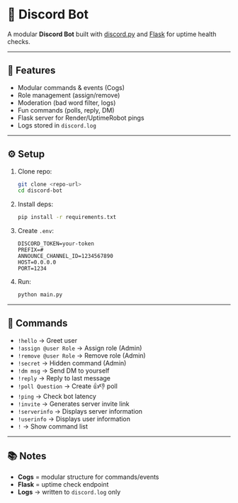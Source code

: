 # 🤖 Discord Bot

A modular **Discord Bot** built with [discord.py](https://discordpy.readthedocs.io/) and [Flask](https://flask.palletsprojects.com/) for uptime health checks.

---

## 🚀 Features

- Modular commands & events (Cogs)
- Role management (assign/remove)
- Moderation (bad word filter, logs)
- Fun commands (polls, reply, DM)
- Flask server for Render/UptimeRobot pings
- Logs stored in `discord.log`

---

## ⚙️ Setup

1. Clone repo:

   ```bash
   git clone <repo-url>
   cd discord-bot
   ```

2. Install deps:

   ```bash
   pip install -r requirements.txt
   ```

3. Create `.env`:

   ```env
   DISCORD_TOKEN=your-token
   PREFIX=#
   ANNOUNCE_CHANNEL_ID=1234567890
   HOST=0.0.0.0
   PORT=1234
   ```

4. Run:

   ```bash
   python main.py
   ```

---

## 📜 Commands

- `!hello` → Greet user
- `!assign @user Role` → Assign role (Admin)
- `!remove @user Role` → Remove role (Admin)
- `!secret` → Hidden command (Admin)
- `!dm msg` → Send DM to yourself
- `!reply` → Reply to last message
- `!poll Question` → Create 👍👎 poll
- `!ping` → Check bot latency
- `!invite` → Generates server invite link
- `!serverinfo` → Displays server information
- `!userinfo` → Displays user information
- `!` → Show command list

---

## 📚 Notes

- **Cogs** = modular structure for commands/events
- **Flask** = uptime check endpoint
- **Logs** → written to `discord.log` only
